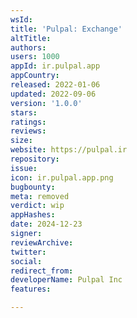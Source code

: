 ```yaml
---
wsId: 
title: 'Pulpal: Exchange'
altTitle: 
authors: 
users: 1000
appId: ir.pulpal.app
appCountry: 
released: 2022-01-06
updated: 2022-09-06
version: '1.0.0'
stars: 
ratings: 
reviews: 
size: 
website: https://pulpal.ir
repository: 
issue: 
icon: ir.pulpal.app.png
bugbounty: 
meta: removed
verdict: wip
appHashes: 
date: 2024-12-23
signer: 
reviewArchive: 
twitter: 
social: 
redirect_from: 
developerName: Pulpal Inc
features: 

---
```


